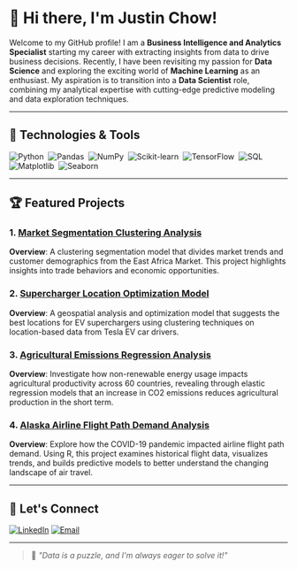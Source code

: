 # 👋 Hi there, I'm Justin Chow!

Welcome to my GitHub profile! I am a **Business Intelligence and Analytics Specialist** starting my career with extracting insights from data to drive business decisions. Recently, I have been revisiting my passion for **Data Science** and exploring the exciting world of **Machine Learning** as an enthusiast. My aspiration is to transition into a **Data Scientist** role, combining my analytical expertise with cutting-edge predictive modeling and data exploration techniques.

---

## 🔧 Technologies & Tools
![Python](https://img.shields.io/badge/-Python-05122A?style=flat&logo=python)&nbsp;
![Pandas](https://img.shields.io/badge/-Pandas-05122A?style=flat&logo=pandas)&nbsp;
![NumPy](https://img.shields.io/badge/-NumPy-05122A?style=flat&logo=numpy)&nbsp;
![Scikit-learn](https://img.shields.io/badge/-Scikit--learn-05122A?style=flat&logo=scikit-learn)&nbsp;
![TensorFlow](https://img.shields.io/badge/-TensorFlow-05122A?style=flat&logo=tensorflow)&nbsp;
![SQL](https://img.shields.io/badge/-SQL-05122A?style=flat&logo=postgresql)&nbsp;
![Matplotlib](https://img.shields.io/badge/-Matplotlib-05122A?style=flat&logo=matplotlib)&nbsp;
![Seaborn](https://img.shields.io/badge/-Seaborn-05122A?style=flat&logo=seaborn)&nbsp;

---

## 🏆 Featured Projects

### 1. [Market Segmentation Clustering Analysis](https://github.com/Jchow2/python-market-segmentation-analysis)
**Overview**: A clustering segmentation model that divides market trends and customer demographics from the East Africa Market. This project highlights insights into trade behaviors and economic opportunities.

### 2. [Supercharger Location Optimization Model](https://github.com/Jchow2/tesla-supercharger-location-optimization)
**Overview**: A geospatial analysis and optimization model that suggests the best locations for EV superchargers using clustering techniques on location-based data from Tesla EV car drivers.

### 3. [Agricultural Emissions Regression Analysis](https://github.com/Jchow2/R-emissions-regression-analysis)
**Overview**: Investigate how non-renewable energy usage impacts agricultural productivity across 60 countries, revealing through elastic regression models that an increase in CO2 emissions reduces agricultural production in the short term.

### 4. [Alaska Airline Flight Path Demand Analysis](https://github.com/Jchow2/R-airline-covid19)
**Overview**: Explore how the COVID-19 pandemic impacted airline flight path demand. Using R, this project examines historical flight data, visualizes trends, and builds predictive models to better understand the changing landscape of air travel.

---

## 🌟 Let's Connect
[![LinkedIn](https://img.shields.io/badge/-LinkedIn-0077B5?style=flat&logo=linkedin&logoColor=white)](https://www.linkedin.com/in/justinchow23/)
[![Email](https://img.shields.io/badge/-Email-D14836?style=flat&logo=gmail&logoColor=white)](mailto:jsjchow23@gmail.com)

---

> 🌱 *"Data is a puzzle, and I'm always eager to solve it!"*

<!---
Jchow2/Jchow2 is a ✨ special ✨ repository because its `README.md` (this file) appears on your GitHub profile.
You can click the Preview link to take a look at your changes.
--->
